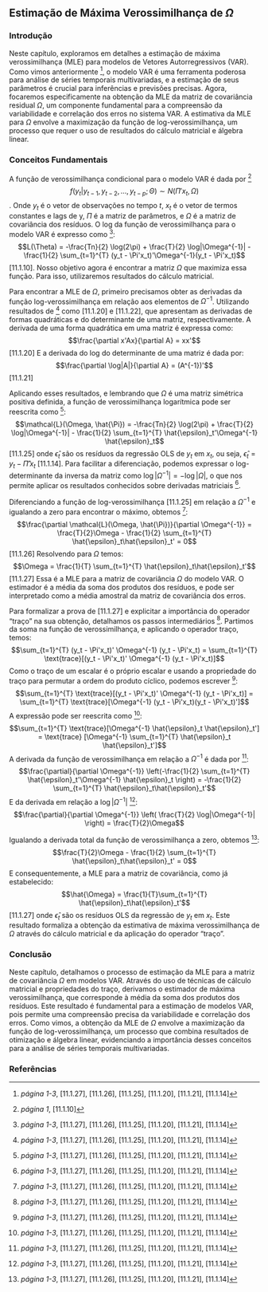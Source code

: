 ## Estimação de Máxima Verossimilhança de $\Omega$

### Introdução
Neste capítulo, exploramos em detalhes a estimação de máxima verossimilhança (MLE) para modelos de Vetores Autorregressivos (VAR). Como vimos anteriormente [^2], o modelo VAR é uma ferramenta poderosa para análise de séries temporais multivariadas, e a estimação de seus parâmetros é crucial para inferências e previsões precisas. Agora, focaremos especificamente na obtenção da MLE da matriz de covariância residual $\Omega$, um componente fundamental para a compreensão da variabilidade e correlação dos erros no sistema VAR. A estimativa da MLE para $\Omega$ envolve a maximização da função de log-verossimilhança, um processo que requer o uso de resultados do cálculo matricial e álgebra linear.

### Conceitos Fundamentais
A função de verossimilhança condicional para o modelo VAR é dada por [^1]
$$f(y_t | y_{t-1}, y_{t-2}, \ldots, y_{t-p}; \Theta) \sim N(\Pi'x_t, \Omega)$$.
Onde $y_t$ é o vetor de observações no tempo $t$, $x_t$ é o vetor de termos constantes e lags de y, $\Pi$ é a matriz de parâmetros, e $\Omega$ é a matriz de covariância dos resíduos. O log da função de verossimilhança para o modelo VAR é expresso como [^2]:
$$L(\Theta) = -\frac{Tn}{2} \log(2\pi) + \frac{T}{2} \log|\Omega^{-1}| - \frac{1}{2} \sum_{t=1}^{T} (y_t - \Pi'x_t)'\Omega^{-1}(y_t - \Pi'x_t)$$ [11.1.10].
Nosso objetivo agora é encontrar a matriz $\Omega$ que maximiza essa função. Para isso, utilizaremos resultados do cálculo matricial.

Para encontrar a MLE de $\Omega$, primeiro precisamos obter as derivadas da função log-verossimilhança em relação aos elementos de $\Omega^{-1}$. Utilizando resultados de [^2] como [11.1.20] e [11.1.22], que apresentam as derivadas de formas quadráticas e do determinante de uma matriz, respectivamente.
A derivada de uma forma quadrática em uma matriz é expressa como:
$$\frac{\partial x'Ax}{\partial A} = xx'$$ [11.1.20]
E a derivada do log do determinante de uma matriz é dada por:
$$\frac{\partial \log|A|}{\partial A} = (A^{-1})'$$ [11.1.21]

Aplicando esses resultados, e lembrando que $\Omega$ é uma matriz simétrica positiva definida, a função de verossimilhança logarítmica pode ser reescrita como [^2]:
$$\mathcal{L}(\Omega, \hat{\Pi}) = -\frac{Tn}{2} \log(2\pi) + \frac{T}{2} \log|\Omega^{-1}| - \frac{1}{2} \sum_{t=1}^{T} \hat{\epsilon}_t'\Omega^{-1} \hat{\epsilon}_t$$ [11.1.25]
onde $\hat{\epsilon}_t$ são os resíduos da regressão OLS de $y_t$ em $x_t$, ou seja, $\hat{\epsilon}_t = y_t - \hat{\Pi}'x_t$ [11.1.14]. Para facilitar a diferenciação, podemos expressar o log-determinante da inversa da matriz como $\log|\Omega^{-1}| = -\log|\Omega|$, o que nos permite aplicar os resultados conhecidos sobre derivadas matriciais [^2].

Diferenciando a função de log-verossimilhança [11.1.25] em relação a $\Omega^{-1}$ e igualando a zero para encontrar o máximo, obtemos [^2]:
$$\frac{\partial \mathcal{L}(\Omega, \hat{\Pi})}{\partial \Omega^{-1}} = \frac{T}{2}\Omega - \frac{1}{2} \sum_{t=1}^{T} \hat{\epsilon}_t\hat{\epsilon}_t' = 0$$ [11.1.26]
Resolvendo para $\Omega$ temos:
$$\Omega = \frac{1}{T} \sum_{t=1}^{T} \hat{\epsilon}_t\hat{\epsilon}_t'$$ [11.1.27]
Essa é a MLE para a matriz de covariância $\Omega$ do modelo VAR. O estimador é a média da soma dos produtos dos resíduos, e pode ser interpretado como a média amostral da matriz de covariância dos erros.

Para formalizar a prova de [11.1.27] e explicitar a importância do operador “traço” na sua obtenção, detalhamos os passos intermediários [^2]. Partimos da soma na função de verossimilhança, e aplicando o operador traço, temos:
$$\sum_{t=1}^{T} (y_t - \Pi'x_t)' \Omega^{-1} (y_t - \Pi'x_t) = \sum_{t=1}^{T} \text{trace}[(y_t - \Pi'x_t)' \Omega^{-1} (y_t - \Pi'x_t)]$$
Como o traço de um escalar é o próprio escalar e usando a propriedade do traço para permutar a ordem do produto cíclico, podemos escrever [^2]:
$$\sum_{t=1}^{T} \text{trace}[(y_t - \Pi'x_t)' \Omega^{-1} (y_t - \Pi'x_t)] = \sum_{t=1}^{T} \text{trace}[\Omega^{-1} (y_t - \Pi'x_t)(y_t - \Pi'x_t)']$$
A expressão pode ser reescrita como [^2]:
$$\sum_{t=1}^{T} \text{trace}[\Omega^{-1} \hat{\epsilon}_t \hat{\epsilon}_t'] = \text{trace} [\Omega^{-1} \sum_{t=1}^{T} \hat{\epsilon}_t \hat{\epsilon}_t']$$
A derivada da função de verossimilhança em relação a $\Omega^{-1}$ é dada por [^2]:
$$\frac{\partial}{\partial \Omega^{-1}} \left(-\frac{1}{2} \sum_{t=1}^{T} \hat{\epsilon}_t'\Omega^{-1} \hat{\epsilon}_t \right) = -\frac{1}{2} \sum_{t=1}^{T} \hat{\epsilon}_t\hat{\epsilon}_t'$$
E da derivada em relação a $\log|\Omega^{-1}|$ [^2]:
$$\frac{\partial}{\partial \Omega^{-1}} \left( \frac{T}{2} \log|\Omega^{-1}| \right) = \frac{T}{2}\Omega$$

Igualando a derivada total da função de verossimilhança a zero, obtemos [^2]:
$$\frac{T}{2}\Omega - \frac{1}{2} \sum_{t=1}^{T} \hat{\epsilon}_t\hat{\epsilon}_t' = 0$$
E consequentemente, a MLE para a matriz de covariância, como já estabelecido:
$$\hat{\Omega} = \frac{1}{T}\sum_{t=1}^{T} \hat{\epsilon}_t\hat{\epsilon}_t'$$ [11.1.27]
onde $\hat{\epsilon}_t$ são os resíduos OLS da regressão de $y_t$ em $x_t$. Este resultado formaliza a obtenção da estimativa de máxima verossimilhança de $\Omega$ através do cálculo matricial e da aplicação do operador “traço”.

### Conclusão
Neste capítulo, detalhamos o processo de estimação da MLE para a matriz de covariância $\Omega$ em modelos VAR. Através do uso de técnicas de cálculo matricial e propriedades do traço, derivamos o estimador de máxima verossimilhança, que corresponde à média da soma dos produtos dos resíduos. Este resultado é fundamental para a estimação de modelos VAR, pois permite uma compreensão precisa da variabilidade e correlação dos erros. Como vimos, a obtenção da MLE de $\Omega$ envolve a maximização da função de log-verossimilhança, um processo que combina resultados de otimização e álgebra linear, evidenciando a importância desses conceitos para a análise de séries temporais multivariadas.

### Referências
[^1]:  *página 1*, [11.1.10]
[^2]:  *página 1-3*, [11.1.27], [11.1.26], [11.1.25], [11.1.20], [11.1.21], [11.1.14]
<!-- END -->
